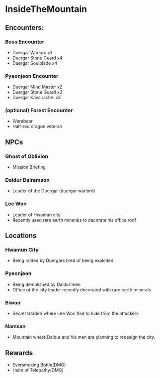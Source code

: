 # InsideTheMountain
## Encounters:
### Boss Encounter
- Duergar Warlord x1
- Duergar Stone Guard x4
- Duergar Soulblade x4
### Pyeonjeon Encounter
- Duergar Mind Master x2
- Duergar Stone Guard x3
- Duergar Kavalrachni x3
### (optional) Forest Encounter
- Werebear
- Half-red dragon veteran
## NPCs
### Ghost of Oblivion
- Mission Briefing
### Daldur Dalramson
- Leader of the Duergar (duergar warlord)
### Lee Won
- Leader of Hwamun city
- Recently used rare earth minerals to decorate his office roof
## Locations
### Hwamun City
- Being raided by Duergars tired of being exploited
### Pyeonjeon
- Being demolished by Daldur'men
- Office of the city leader recently decorated with rare earth minerals
### Biwon
- Secret Garden where Lee Won fled to hide from the attackers
### Namsan
- Mountain where Daldur and his men are planning to redesign the city.
## Rewards
- Eversmoking Bottle(DMG)
- Helm of Telepathy(DMG)
